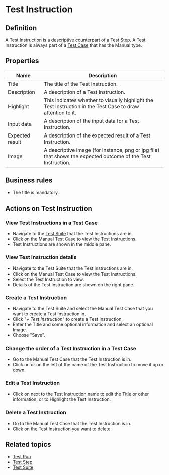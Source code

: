 # Test Instruction

## Definition

A Test Instruction is a descriptive counterpart of a [Test Step](test-step). A Test Instruction is always part of a [Test Case](test-case) that has the Manual type.

## Properties
| Name | Description |
| ----------- | ----------- |
| Title | The title of the Test Instruction. |
| Description | A description of a Test Instruction. |
| Highlight | This indicates whether to visually highlight the Test Instruction in the Test Case to draw attention to it. |
| Input data | A description of the input data for a Test Instruction. |
| Expected result | A description of the expected result of a Test Instruction. |
| Image | A descriptive image (for instance, png or jpg file) that shows the expected outcome of the Test Instruction. |

## Business rules
- The title is mandatory.

## Actions on Test Instruction

### View Test Instructions in a Test Case
- Navigate to the [Test Suite](test-suite) that the Test Instructions are in.
- Click on the Manual Test Case to view the Test Instructions.
- Test Instructions are shown in the middle pane.

### View Test Instruction details
- Navigate to the Test Suite that the Test Instructions are in.
- Click on the Manual Test Case to view the Test Instructions.
- Select the Test Instruction to view.
- Details of the Test Instruction are shown on the right pane.

### Create a Test Instruction 
- Navigate to the Test Suite and select the Manual Test Case that you want to create a Test Instruction in.
- Click "*+ Test Instruction*" to create a Test Instruction.
- Enter the Title and some optional information and select an optional Image.
- Choose "Save".

### Change the order of a Test Instruction in a Test Case
- Go to the Manual Test Case that the Test Instruction is in.
- Click on <i class="fas fa-arrow-up"></i> or <i class="fas fa-arrow-down"></i> on the left of the name of the Test Instruction to move it up or down.

### Edit a Test Instruction
- Click on <i class="fa fa-pencil"></i> next to the Test Instruction name to edit the Title or other information, or to Highlight the Test Instruction.

### Delete a Test Instruction
- Go to the Manual Test Case that the Test Instruction is in.
- Click <i class="fas fa-trash-alt"></i> on the Test Instruction you want to delete.

## Related topics
- [Test Run](test-run)
- [Test Step](test-step)
- [Test Suite](test-suite)
